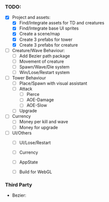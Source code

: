 ### TODO:
- [x] Project and assets:
  - [x] Find/Integrate assets for TD and creatures
  - [x] Find/Integrate base UI sprites
  - [x] Create a scene/map
  - [x] Create 3 prefabs for tower
  - [x] Create 3 prefabs for creature
- [ ] Creature/Wave Behaviour:
  - [ ] Add Bezier path package
  - [ ] Movement of creature
  - [ ] Spawn/Wave/Die system
  - [ ] Win/Lose/Restart system
- [ ] Tower Behaviour
  - [ ] Place/Spawn with visual assistant
  - [ ] Attack 
    - [ ] Pierce
    - [ ] AOE-Damage
    - [ ] AOE-Slow
  - [ ] Upgrade
- [ ] Currency
  - [ ] Money per kill and wave
  - [ ] Money for upgrade
- [ ] UI/Others
  - [ ] UI/Lose/Restart
  - [ ] Currency
  - [ ] AppState
  - [ ] Build for WebGL


### Third Party
- Bezier: 